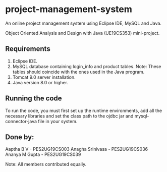 # project-management-system
An online project management system using Eclipse IDE, MySQL and Java. 

Object Oriented Analysis and Design with Java (UE19CS353) mini-project.

## Requirements
1. Eclipse IDE.
2. MySQL database containing login_info and product tables. Note: These tables should coincide with the ones used in the Java program. 
3. Tomcat 9.0 server installation.
4. Java version 8.0 or higher.

## Running the code
To run the code, you must first set up the runtime environments, add all the necessary libraries and set the class path to the ojdbc jar and mysql-connector-java file in your system. 

## Done by:
Aaptha B V - PES2UG19CS003
Anagha Srinivasa - PES2UG19CS036
Ananya M Gupta - PES2UG19CS039

Note: All members contributed equally. 
